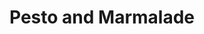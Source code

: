 ---
pid: llb8
title: Pesto and Marmalade
location_transcription: 46th and Chester
coordinates: "[-75.2128285, 39.9466818]"
zipcode: '19143'
gen_neighborhood: West Philadelphia
neighborhood: University City
outside_phl: 
age: '21'
age_range: 20-29
instagram: 
image_file_name: llb_8.jpg
proposal_transcription: Pesto is quiet. 2 bronze cat statues. Marmalade is yelling.
  Curb.
topic: Animals
topic_summary: '0'
type: Sculpture Statue
keywords_other: cat
credit: Sarah
image_labels: 
twitter: 
facebook: 
permalink: "/monuments/llb8/"
layout: item-page
---